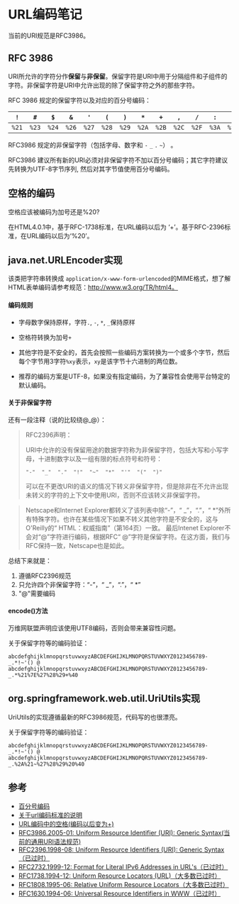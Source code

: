 # URL编码笔记

当前的URI规范是RFC3986。

## RFC 3986

URI所允许的字符分作**保留**与**非保留**。保留字符是URI中用于分隔组件和子组件的字符。非保留字符是URI中允许出现的除了保留字符之外的那些字符。

RFC 3986 规定的保留字符以及对应的百分号编码：

| `!`   | `#`   | `$`   | `&`   | `'`   | `(`   | `)`   | `*`   | `+`   | `,`   | `/`   | `:`   | `;`   | `=`   | `?`   | `@`   | `[`   | `]`   |
| ----- | ----- | ----- | ----- | ----- | ----- | ----- | ----- | ----- | ----- | ----- | ----- | ----- | ----- | ----- | ----- | ----- | ----- |
| `%21` | `%23` | `%24` | `%26` | `%27` | `%28` | `%29` | `%2A` | `%2B` | `%2C` | `%2F` | `%3A` | `%3B` | `%3D` | `%3F` | `%40` | `%5B` | `%5D` |

RFC3986 规定的非保留字符（包括字母、数字和 `-`    `_`   `.`  `~`） 。

RFC3986 建议所有新的URI必须对非保留字符不加以百分号编码；其它字符建议先转换为UTF-8字节序列, 然后对其字节值使用百分号编码。

## 空格的编码

空格应该被编码为加号还是%20?

在HTML4.0.1中，基于RFC-1738标准，在URL编码以后为 ‘+’。基于RFC-2396标准，在URL编码以后为‘%20’。

## java.net.URLEncoder实现

该类把字符串转换成 `application/x-www-form-urlencoded`的MIME格式，想了解HTML表单编码请参考规范：http://www.w3.org/TR/html4。

#### 编码规则

- 字母数字保持原样，字符`.`, `-`, `*`,  `_`保持原样

- 空格符转换为加号`+`

- 其他字符是不安全的，首先会按照一些编码方案转换为一个或多个字节，然后每个字节用3字符`%xy`表示，`xy`是该字节十六进制的两位数。
- 推荐的编码方案是UTF-8，如果没有指定编码，为了兼容性会使用平台特定的默认编码。

#### 关于非保留字符

还有一段注释（说的比较绕@_@）：

> RFC2396声明：
>
> URI中允许的没有保留用途的数据字符称为非保留字符，包括大写和小写字母，十进制数字以及一组有限的标点符号和符号：
>
> ```
> "-"  "_"  "."  "!"  "~"  "*"  "'"  "("  ")"
> ```
>
> 可以在不更改URI的语义的情况下转义非保留字符，但是除非在不允许出现未转义的字符的上下文中使用URI，否则不应该转义非保留字符。

> Netscape和Internet Explorer都转义了该列表中除“-”，“ _”，“.”，“ *”外所有特殊字符。也许在某些情况下如果不转义其他字符是不安全的，这与O'Reilly的“ HTML：权威指南”（第164页）一致。
> 最后Intenet Explorer不会对“@”字符进行编码，根据RFC“ @”字符是保留字符。在这方面，我们与RFC保持一致，Netscape也是如此。

总结下来就是：

1. 遵循RFC2396规范
2. 只允许四个非保留字符：“-”，“ _”，“.”，“ *”
3. "@"需要编码

#### encode()方法

万维网联盟声明应该使用UTF8编码，否则会带来兼容性问题。

关于保留字符等的编码验证：

```
abcdefghijklmnopqrstuvwxyzABCDEFGHIJKLMNOPQRSTUVWXYZ0123456789-_.*!~'() @
abcdefghijklmnopqrstuvwxyzABCDEFGHIJKLMNOPQRSTUVWXYZ0123456789-_.*%21%7E%27%28%29+%40
```

## org.springframework.web.util.UriUtils实现

UriUtils的实现遵循最新的RFC3986规范，代码写的也很漂亮。

关于保留字符等的编码验证：

```
abcdefghijklmnopqrstuvwxyzABCDEFGHIJKLMNOPQRSTUVWXYZ0123456789-_.*!~'() @
abcdefghijklmnopqrstuvwxyzABCDEFGHIJKLMNOPQRSTUVWXYZ0123456789-_.%2A%21~%27%28%29%20%40
```



## 参考

- [百分号编码](https://zh.wikipedia.org/wiki/百分号编码)
- [关于url编码标准的说明](https://www.jianshu.com/p/9fd9bd197fd1)
- [URL编码中的空格(编码以后变为+)](https://cloud.tencent.com/developer/article/1132075)
- [RFC3986.2005-01: Uniform Resource Identifier (URI): Generic Syntax(当前的通用URI语法规范)](https://tools.ietf.org/html/rfc3986)
- [RFC2396.1998-08: Uniform Resource Identifiers (URI): Generic Syntax（已过时）](https://tools.ietf.org/html/rfc2396)
- [RFC2732.1999-12: Format for Literal IPv6 Addresses in URL's（已过时）](https://tools.ietf.org/html/rfc2732)
- [RFC1738.1994-12: Uniform Resource Locators (URL)（大多数已过时）](https://tools.ietf.org/html/rfc1738)
- [RFC1808.1995-06: Relative Uniform Resource Locators（大多数已过时）](https://tools.ietf.org/html/rfc1808)
- [RFC1630.1994-06: Universal Resource Identifiers in WWW（已过时）](https://tools.ietf.org/html/rfc1630)



